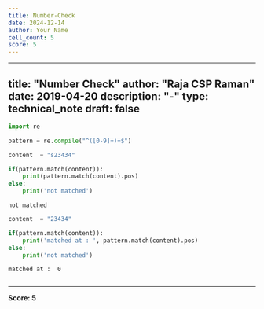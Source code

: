```yaml
---
title: Number-Check
date: 2024-12-14
author: Your Name
cell_count: 5
score: 5
---
```


---
title: "Number Check"
author: "Raja CSP Raman"
date: 2019-04-20
description: "-"
type: technical_note
draft: false
---

```python
import re
```


```python
pattern = re.compile("^([0-9]+)+$")

content  = "s23434"

if(pattern.match(content)):
    print(pattern.match(content).pos)
else:
    print('not matched')
```

    not matched



```python
content  = "23434"

if(pattern.match(content)):
    print('matched at : ', pattern.match(content).pos)
else:
    print('not matched')
```

    matched at :  0



```python

```


---
**Score: 5**
